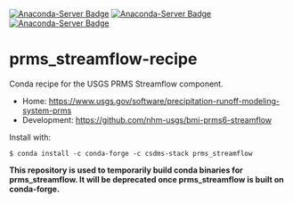 [![Anaconda-Server Badge](https://anaconda.org/csdms-stack/prms_streamflow/badges/version.svg)](https://anaconda.org/csdms-stack/prms_streamflow)
[![Anaconda-Server Badge](https://anaconda.org/csdms-stack/prms_streamflow/badges/platforms.svg)](https://anaconda.org/csdms-stack/prms_streamflow)
[![Anaconda-Server Badge](https://anaconda.org/csdms-stack/prms_streamflow/badges/downloads.svg)](https://anaconda.org/csdms-stack/prms_streamflow)

# prms_streamflow-recipe

Conda recipe for the USGS PRMS Streamflow component.

* Home: https://www.usgs.gov/software/precipitation-runoff-modeling-system-prms
* Development: https://github.com/nhm-usgs/bmi-prms6-streamflow

Install with:

    $ conda install -c conda-forge -c csdms-stack prms_streamflow

**This repository is used to temporarily build conda binaries for
prms_streamflow. It will be deprecated once prms_streamflow is
built on conda-forge.**
